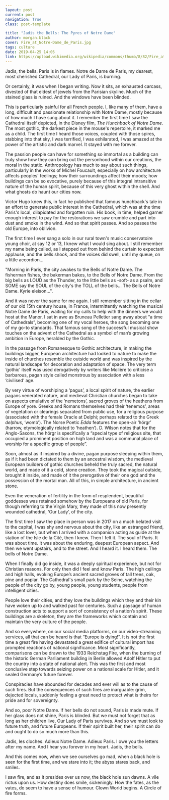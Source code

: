 ```yaml
---
layout: post
current: post
navigation: True
class: post-template

title: "Jadis the Bells: The Pyres of Notre Dame"
author: morgan.black
cover: Fire_at_Notre-Dame_de_Paris.jpg
tags: culture
date: 2019-04-25 14:05
link: https://upload.wikimedia.org/wikipedia/commons/thumb/8/82/Fire_at_Notre-Dame_de_Paris.jpg/1024px-Fire_at_Notre-Dame_de_Paris.jpg
---
```


Jadis, the bells. Paris is in flames. Notre de Dame de Paris, my dearest, most
cherished Cathedral, our Lady of Paris, is burning.

Or certainly, it was when I began writing. Now it sits, an exhausted carcass,
divested of that eldest of jewels from the Parisian skyline. Much of the stained
glass is ruined. And the windows have been blinded.

This is particularly painful for all French people. I, like many of them, have a
long, difficult and passionate relationship with Notre Dame, mostly because of
how much I have sung about it. I remember the first time I saw the Cathedral
itself depicted, in the Disney film, *The Hunchback of Notre Dame*. The most
gothic, the darkest piece in the mouse's repertoire, it marked me as a child.
The first time I heard those voices, coupled with those spires, stabbing into
that sky, I was terrified, I was exhilarated, I was amazed at the power of the
artistic and dark marvel. It stayed with me forever.

The passion people can have for something so immortal as a building can truly
show how they can bring out the personhood within our creations, the moral in
the static. Anthropology has much to say about such things, particularly in the
works of Michel Foucault, especially on how architecture affects peoples'
feelings; how their surroundings affect their moods; how buildings can be so
evocative, purely because of this integral intransitive nature of the human
spirit, because of this very ghost within the shell. And what ghosts do haunt
our cities now.

Victor Hugo knew this, in fact he published that famous hunchback's tale in an
effort to generate public interest in the Cathedral, which was at the time
Paris's local, dilapidated and forgotten ruin. His book, in time, helped garner
enough interest to pay for the restorations we saw crumble and part into dust
and smoke in the wind. And so that spirit passes. And so passes the old Europe,
into oblivion.

The first time I ever sang a solo in our rural town's music conservatoire young
choir, at say 12 or 13, I knew what I would sing about. I still remember my name
being called, as I stepped out from behind the curtain to expectant applause,
and the bells shook, and the voices did swell, until my queue, on a little
accordion...

"Morning in Paris, the city awakes to the Bells of Notre Dame. The fisherman
fishes, the bakerman bakes, to the Bells of Notre Dame. From the big bells as
LOUD as the Thunder, to the little bells as -soft- as a psalm, and SOME say the
SOUL of the city's the TOLL of the bells... The Bells of Notre Dame. Kyrie
eleison...".

And it was never the same for me again. I still remember sitting in the cellar
of our old 15th century house, in France, intermittently watching the musical
Notre Dame de Paris, waiting for my calls to help with the dinners we would host
at the Manor. I sat in awe as Bruneau Pelletier sang away about “a time of
Cathedrals”, becoming one of my vocal heroes, the song becoming one of my go-to
standards. That famous song of the successful musical show touches on the advent
of the Cathedral as a symbol of man’s growing ambition in Europe, heralded by
the Gothic.

In the passage from Romanesque to Gothic architecture, in making the buildings
bigger, European architecture had looked to nature to make the inside of
churches resemble the outside world and was inspired by the natural landscape
for decoration and adaptation of space. The very term ‘gothic’ itself was used
derogatively by writers like Molière to criticise a barbarous, pagan style
called monstrous by association with a less ‘civilised’ age.

By very virtue of worshiping a ‘pagus’, a local spirit of nature, the earlier
pagans venerated nature, and medieval Christian churches began to take on
aspects emulative of the ‘nemetons’, sacred groves of the heathens from Europe
of yore. Greeks and Romans themselves had their ‘tenemos’, areas of vegetation
or clearings separated from public use, for a religious purpose (associated with
the female Oracle at Delphi; perhaps related to the Greek *delphus*, ‘womb’).
The Norse Poetic *Edda* features the open-air ‘hörgr’ (harrow, etymologically
related to ‘heathen’). D. Wilson notes that for the Anglo-Saxons, the hörgr is
specifically a “special type of religious site, that occupied a prominent
position on high land and was a communal place of worship for a specific group
of people”.

Soon, almost as if inspired by a divine, pagan purpose sleeping within them, as
if it had been dictated to them by an ancestral wisdom, the medieval European
builders of gothic churches beheld the truly sacred, the natural world, and made
of it a cold, stone creation. They took the magical outside, brought it inside,
and made of it the prerogative of their one god and the possession of the mortal
man. All of this, in simple architecture, in ancient stone.

Even the veneration of fertility in the form of resplendent, beautiful goddesses
was retained somehow by the Europeans of old Paris, for though referring to the
Virgin Mary, they made of this now presently wounded cathedral, ‘Our Lady’, of
the city.  

The first time I saw the place in person was in 2017 on a much belated visit to
the capital, I was shy and nervous about the city, like an estranged friend,
like a lost lover, but when I arrived with a companion acting as guide at the
station of the Isle de la Cité, then I knew. Then I felt it. The soul of Paris.
It was about time. It was about the enduring, deepest European aspect. And then
we went upstairs, and to the street. And I heard it. I heard them. The bells of
Notre Dame.

When I finally did go inside, it was a deeply spiritual experience, but not for
Christian reasons. For only then did I feel and know Paris. The high ceilings
and high halls, evoking Europe’s ancient sacred groves of tall trees, oak, pine
and poplar. The Cathedral's small park by the Seine, watching the people of the
city go by, young people, young students, people from intelligent cities.

People love their cities, and they love the buildings which they and their kin
have woken up to and walked past for centuries. Such a paysage of human
construction acts to support a sort of consistency of a nation’s spirit. These
buildings are a skeleton, they are the frameworks which contain and maintain the
very culture of the people.

And so everywhere, on our social media platforms, on our video-streaming
services, all that can be heard is that “Europe is dying!”. It is not the first
time a great fire having devastated a great edifice of cultural import has
prompted reactions of national significance. Most significantly, comparisons can
be drawn to the 1933 Reichstag Fire, when the burning of the historic German
Parliament building in Berlin allowed Adolf Hitler to put the country into a
state of national alert. This was the first and most conclusive step towards
seizing power on a national scale for Hitler, and it sealed Germany’s future
forever.   

Conspiracies have abounded for decades and ever will as to the cause of such
fires. But the consequences of such fires are inarguable: grim, dejected locals,
suddenly feeling a great need to protect what is theirs for pride and for
sovereignty.

And so, poor Notre Dame. If her bells do not sound, Paris is made mute. If her
glass does not shine, Paris is blinded. But we must not forget that as long as
her children live, Our Lady of Paris survives. And so we must look to future
truth, and future Europeans. If their spirit built her, their spirit can do and
ought to do so much more than this.

Jadis, les cloches. Adieux Notre Dame. Adieux Paris. I owe you the letters after
my name. And I hear you forever in my heart. Jadis, the bells.

And this comes now, when we see ourselves go mad, when a black hole is seen for
the first time, and we stare into it; the abyss stares back, and smiles.

I saw fire, and as it presides over us now, the black hole sun dawns. A vile
rictus upon us. How destiny does smile, sickeningly. How the fates, as the
vates, do seem to have a sense of humour. Clown World begins. A Circle of fire
forms.
